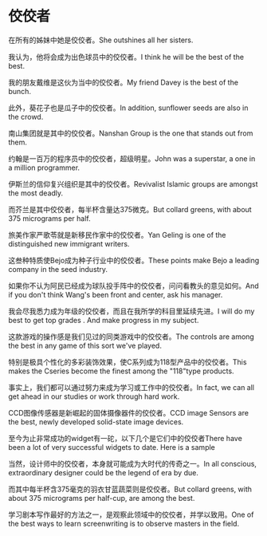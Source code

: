 # 佼佼者

<p><span class="chinese">在所有的姊妹中她是佼佼者。</span><span class="english">She outshines all her sisters.</span></p>

<p><span class="chinese">我认为，他将会成为出色球员中的佼佼者。</span><span class="english">I think he will be the best of the best.</span></p>

<p><span class="chinese">我的朋友戴维是这伙为当中的佼佼者。</span><span class="english">My friend Davey is the best of the bunch.</span></p>

<p><span class="chinese">此外，葵花子也是瓜子中的佼佼者。</span><span class="english">In addition, sunflower seeds are also in the crowd.</span></p>

<p><span class="chinese">南山集团就是其中的佼佼者。</span><span class="english">Nanshan Group is the one that stands out from them.</span></p>

<p><span class="chinese">约翰是一百万的程序员中的佼佼者，超级明星。</span><span class="english">John was a superstar, a one in a million programmer.</span></p>

<p><span class="chinese">伊斯兰的信仰复兴组织是其中的佼佼者。</span><span class="english">Revivalist Islamic groups are amongst the most deadly.</span></p>

<p><span class="chinese">而芥兰是其中佼佼者，每半杯含量达375微克。</span><span class="english">But collard greens, with about 375 micrograms per half.</span></p>

<p><span class="chinese">旅美作家严歌苓就是新移民作家中的佼佼者。</span><span class="english">Yan Geling is one of the distinguished new immigrant writers.</span></p>

<p><span class="chinese">这叁种特质使Bejo成为种子行业中的佼佼者。</span><span class="english">These points make Bejo a leading company in the seed industry.</span></p>

<p><span class="chinese">如果你不认为阿民已经成为球队投手阵中的佼佼者，问问看教头的意见如何。</span><span class="english">And if you don't think Wang's been front and center, ask his manager.</span></p>

<p><span class="chinese">我会尽我悉力成为年级的佼佼者，而且在我所学的科目里延续先进。</span><span class="english">I will do my best to get top grades . And make progress in my subject.</span></p>

<p><span class="chinese">这款游戏的操作感是我们见过的同类游戏中的佼佼者。</span><span class="english">The controls are among the best in any game of this sort we've played.</span></p>

<p><span class="chinese">特别是极具个性化的多彩装饰效果，使C系列成为118型产品中的佼佼者。</span><span class="english">This makes the Cseries become the finest among the "118"type products.</span></p>

<p><span class="chinese">事实上，我们都可以通过努力来成为学习或工作中的佼佼者。</span><span class="english">In fact, we can all get ahead in our studies or work through hard work.</span></p>

<p><span class="chinese">CCD图像传感器是新崛起的固体摄像器件的佼佼者。</span><span class="english">CCD image Sensors are the best, newly developed solid-state image devices.</span></p>

<p><span class="chinese">至今为止非常成功的widget有一砣，以下几个是它们中的佼佼者</span><span class="english">There have been a lot of very successful widgets to date. Here is a sample</span></p>

<p><span class="chinese">当然，设计师中的佼佼者，本身就可能成为大时代的传奇之一。</span><span class="english">In all conscious, extraordinary designer could be the legend of era by due.</span></p>

<p><span class="chinese">而其中每半杯含375毫克的羽衣甘蓝蔬菜则是佼佼者。</span><span class="english">But collard greens, with about 375 micrograms per half-cup, are among the best.</span></p>

<p><span class="chinese">学习剧本写作最好的方法之一，是观察此领域中的佼佼者，并学以致用。</span><span class="english">One of the best ways to learn screenwriting is to observe masters in the field.</span></p>

